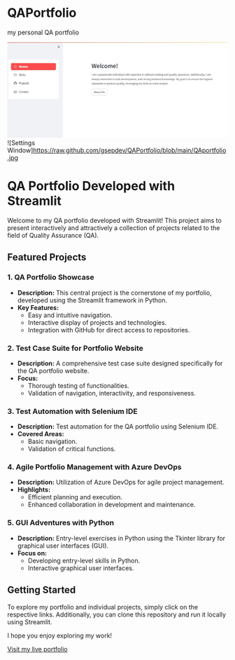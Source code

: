 # QAPortfolio
my personal QA portfolio

![qa portafolio](https://github.com/gsepdev/QAPortfolio/blob/main/QAportfolio.jpg)
![Settings Window]https://raw.github.com/gsepdev/QAPortfolio/blob/main/QAportfolio.jpg
# QA Portfolio Developed with Streamlit

Welcome to my QA portfolio developed with Streamlit! This project aims to present interactively and attractively a collection of projects related to the field of Quality Assurance (QA).

## Featured Projects

### 1. QA Portfolio Showcase

- **Description:** This central project is the cornerstone of my portfolio, developed using the Streamlit framework in Python.
- **Key Features:**
  - Easy and intuitive navigation.
  - Interactive display of projects and technologies.
  - Integration with GitHub for direct access to repositories.

### 2. Test Case Suite for Portfolio Website

- **Description:** A comprehensive test case suite designed specifically for the QA portfolio website.
- **Focus:**
  - Thorough testing of functionalities.
  - Validation of navigation, interactivity, and responsiveness.

### 3. Test Automation with Selenium IDE

- **Description:** Test automation for the QA portfolio using Selenium IDE.
- **Covered Areas:**
  - Basic navigation.
  - Validation of critical functions.

### 4. Agile Portfolio Management with Azure DevOps

- **Description:** Utilization of Azure DevOps for agile project management.
- **Highlights:**
  - Efficient planning and execution.
  - Enhanced collaboration in development and maintenance.

### 5. GUI Adventures with Python

- **Description:** Entry-level exercises in Python using the Tkinter library for graphical user interfaces (GUI).
- **Focus on:**
  - Developing entry-level skills in Python.
  - Interactive graphical user interfaces.

## Getting Started

To explore my portfolio and individual projects, simply click on the respective links. Additionally, you can clone this repository and run it locally using Streamlit.

I hope you enjoy exploring my work! 

[Visit my live portfolio](PORTFOLIO_LIVE_URL)


